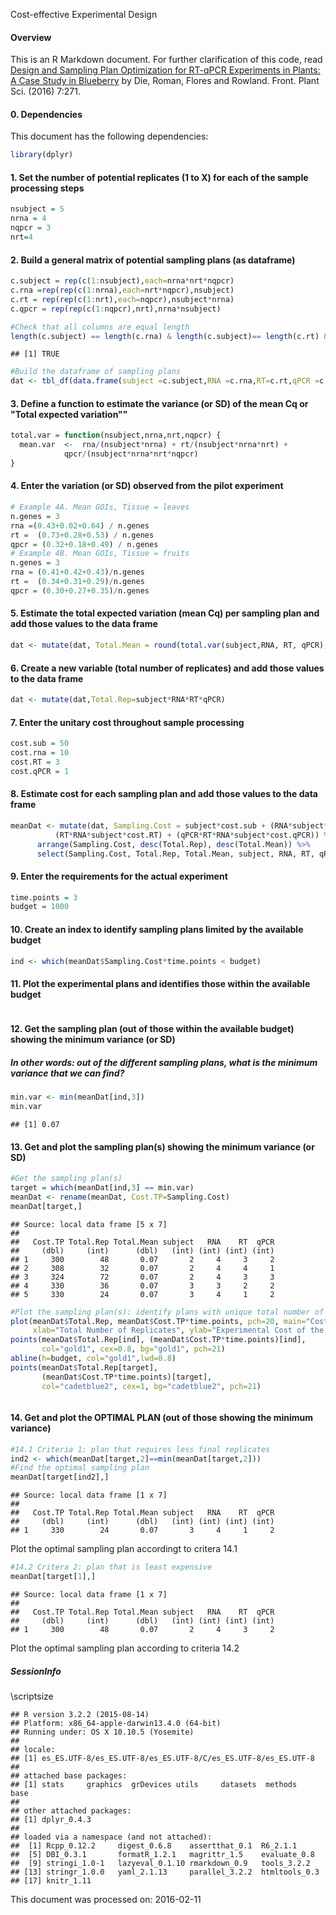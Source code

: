Cost-effective Experimental Design

#### Overview

This is an R Markdown document. For further clarification of this code, read [Design and Sampling Plan Optimization for RT-qPCR Experiments in Plants: A Case Study in Blueberry](http://journal.frontiersin.org/article/10.3389/fpls.2016.00271/full#) by Die, Roman, Flores and Rowland. Front. Plant Sci. (2016) 7:271.  

#### 0. Dependencies

This document has the following dependencies:

```r
library(dplyr)
```
  
  
#### 1. Set the number of potential replicates (1 to X) for each of the sample processing steps

```r
nsubject = 5
nrna = 4
nqpcr = 3
nrt=4
```
  
  
#### 2. Build a general matrix of potential sampling plans (as dataframe)

```r
c.subject = rep(c(1:nsubject),each=nrna*nrt*nqpcr)
c.rna =rep(rep(c(1:nrna),each=nrt*nqpcr),nsubject)
c.rt = rep(rep(c(1:nrt),each=nqpcr),nsubject*nrna)
c.qpcr = rep(rep(c(1:nqpcr),nrt),nrna*nsubject)

#Check that all columns are equal length 
length(c.subject) == length(c.rna) & length(c.subject)== length(c.rt) & length(c.subject)== length(c.qpcr)
```

```
## [1] TRUE
```

```r
#Build the dataframe of sampling plans
dat <- tbl_df(data.frame(subject =c.subject,RNA =c.rna,RT=c.rt,qPCR =c.qpcr))
```
  
  
#### 3. Define a function to estimate the variance (or SD) of the mean Cq or "Total expected variation""

```r
total.var = function(nsubject,nrna,nrt,nqpcr) {
  mean.var  <-  rna/(nsubject*nrna) + rt/(nsubject*nrna*nrt) +
            qpcr/(nsubject*nrna*nrt*nqpcr)
}
```
  
  
#### 4. Enter the variation (or SD) observed from the pilot experiment

```r
# Example 4A. Mean GOIs, Tissue = leaves
n.genes = 3
rna =(0.43+0.02+0.64) / n.genes
rt =  (0.73+0.28+0.53) / n.genes
qpcr = (0.32+0.18+0.49) / n.genes
# Example 4B. Mean GOIs, Tissue = fruits
n.genes = 3
rna = (0.41+0.42+0.43)/n.genes
rt =  (0.34+0.31+0.29)/n.genes
qpcr = (0.30+0.27+0.35)/n.genes
```
  
  
#### 5. Estimate the total expected variation (mean Cq) per sampling plan and add those values to the data frame

```r
dat <- mutate(dat, Total.Mean = round(total.var(subject,RNA, RT, qPCR),2))
```
  
  
#### 6. Create a new variable (total number of replicates) and add those values to the data frame

```r
dat <- mutate(dat,Total.Rep=subject*RNA*RT*qPCR)
```
  
  
#### 7. Enter the unitary cost throughout sample processing

```r
cost.sub = 50
cost.rna = 10
cost.RT = 3
cost.qPCR = 1
```
  
  
#### 8. Estimate cost for each sampling plan and add those values to the data frame

```r
meanDat <- mutate(dat, Sampling.Cost = subject*cost.sub + (RNA*subject*cost.rna) + 
          (RT*RNA*subject*cost.RT) + (qPCR*RT*RNA*subject*cost.qPCR)) %>%
      arrange(Sampling.Cost, desc(Total.Rep), desc(Total.Mean)) %>%
      select(Sampling.Cost, Total.Rep, Total.Mean, subject, RNA, RT, qPCR)
```
  
  
#### 9. Enter the requirements for the actual experiment

```r
time.points = 3
budget = 1000
```
  
  
#### 10. Create an index to identify sampling plans limited by the available budget

```r
ind <- which(meanDat$Sampling.Cost*time.points < budget)
```
  
  
#### 11. Plot the experimental plans and identifies those within the available budget
<img src="optimal_Plan_files/figure-html/unnamed-chunk-1-1.png" title="" alt="" style="display: block; margin: auto;" />
  
  
#### 12. Get the sampling plan (out of those within the available budget) showing the minimum variance (or SD)
##### In other words: out of the different sampling plans, what is the minimum variance that we can find?

```r
min.var <- min(meanDat[ind,3])
min.var
```

```
## [1] 0.07
```
  
  
#### 13. Get and plot the sampling plan(s) showing the minimum variance (or SD)

```r
#Get the sampling plan(s) 
target = which(meanDat[ind,3] == min.var)
meanDat <- rename(meanDat, Cost.TP=Sampling.Cost)
meanDat[target,]
```

```
## Source: local data frame [5 x 7]
## 
##   Cost.TP Total.Rep Total.Mean subject   RNA    RT  qPCR
##     (dbl)     (int)      (dbl)   (int) (int) (int) (int)
## 1     300        48       0.07       2     4     3     2
## 2     308        32       0.07       2     4     4     1
## 3     324        72       0.07       2     4     3     3
## 4     330        36       0.07       3     3     2     2
## 5     330        24       0.07       3     4     1     2
```

```r
#Plot the sampling plan(s): identify plans with unique total number of replicates
plot(meanDat$Total.Rep, meanDat$Cost.TP*time.points, pch=20, main="Cost-optimal Plan",
     xlab="Total Number of Replicates", ylab="Experimental Cost of the Sampling Plan")
points(meanDat$Total.Rep[ind], (meanDat$Cost.TP*time.points)[ind],
       col="gold1", cex=0.8, bg="gold1", pch=21) 
abline(h=budget, col="gold1",lwd=0.8)
points(meanDat$Total.Rep[target], 
       (meanDat$Cost.TP*time.points)[target], 
       col="cadetblue2", cex=1, bg="cadetblue2", pch=21) 
```

<img src="optimal_Plan_files/figure-html/unnamed-chunk-2-1.png" title="" alt="" style="display: block; margin: auto;" />
  
  
#### 14. Get and plot the OPTIMAL PLAN (out of those showing the minimum variance)

```r
#14.1 Criteria 1: plan that requires less final replicates
ind2 <- which(meanDat[target,2]==min(meanDat[target,2]))
#Find the optimal sampling plan
meanDat[target[ind2],]
```

```
## Source: local data frame [1 x 7]
## 
##   Cost.TP Total.Rep Total.Mean subject   RNA    RT  qPCR
##     (dbl)     (int)      (dbl)   (int) (int) (int) (int)
## 1     330        24       0.07       3     4     1     2
```
  
Plot the optimal sampling plan accordingt to critera 14.1
<img src="optimal_Plan_files/figure-html/unnamed-chunk-4-1.png" title="" alt="" style="display: block; margin: auto;" />
  

```r
#14.2 Critera 2: plan that is least expensive
meanDat[target[1],]
```

```
## Source: local data frame [1 x 7]
## 
##   Cost.TP Total.Rep Total.Mean subject   RNA    RT  qPCR
##     (dbl)     (int)      (dbl)   (int) (int) (int) (int)
## 1     300        48       0.07       2     4     3     2
```
  
Plot the optimal sampling plan according to criteria 14.2
<img src="/optimal_Plan_files/figure-html/unnamed-chunk-6-1.png" title="" alt="" style="display: block; margin: auto;" />
  
##### SessionInfo

\scriptsize


```
## R version 3.2.2 (2015-08-14)
## Platform: x86_64-apple-darwin13.4.0 (64-bit)
## Running under: OS X 10.10.5 (Yosemite)
## 
## locale:
## [1] es_ES.UTF-8/es_ES.UTF-8/es_ES.UTF-8/C/es_ES.UTF-8/es_ES.UTF-8
## 
## attached base packages:
## [1] stats     graphics  grDevices utils     datasets  methods   base     
## 
## other attached packages:
## [1] dplyr_0.4.3
## 
## loaded via a namespace (and not attached):
##  [1] Rcpp_0.12.2     digest_0.6.8    assertthat_0.1  R6_2.1.1       
##  [5] DBI_0.3.1       formatR_1.2.1   magrittr_1.5    evaluate_0.8   
##  [9] stringi_1.0-1   lazyeval_0.1.10 rmarkdown_0.9   tools_3.2.2    
## [13] stringr_1.0.0   yaml_2.1.13     parallel_3.2.2  htmltools_0.3  
## [17] knitr_1.11
```

This document was processed on: 2016-02-11
